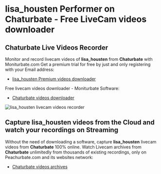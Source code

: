 # lisa_housten Performer on Chaturbate - Free LiveCam videos downloader

## Chaturbate Live Videos Recorder

Monitor and record livecam videos of **lisa_housten** from **Chaturbate** with Moniturbate.com
Get a premium trial for free by just and only registering with your Email address:
* [lisa_housten Premium videos downloader](https://moniturbate.com/request-demo-licence-key.html)

Free livecam videos downloader - Moniturbate Software:
* [Chaturbate videos downloader](https://moniturbate.com/moniturbate-download-software.html)

![lisa_housten livecam videos recorder](https://peachurnet.com/templates/moniturbate-software.png)


## Capture lisa_housten videos from the Cloud and watch your recordings on Streaming

Without the need of downloading a software, capture **lisa_housten** livecam videos from **Chaturbate** 100% online.
Watch Livecam archives from **Chaturbate** unlimitedly from thousands of existing recordings, only on Peachurbate.com and its websites network:
* [Chaturbate videos archives](https://peachurnet.com/)